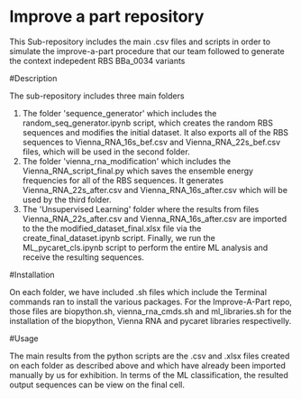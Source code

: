 # Improve a part repository 

This Sub-repository includes the main .csv files and scripts in order to simulate the improve-a-part procedure that our team followed 
to generate the context indepedent RBS BBa_0034 variants

#Description

The sub-repository includes three main folders

1. The folder 'sequence_generator' which includes the random_seq_generator.ipynb script, which creates the random RBS sequences and modifies the initial dataset. It also exports all of the RBS sequences to Vienna_RNA_16s_bef.csv and Vienna_RNA_22s_bef.csv files, which will be used in the second folder.
2. The folder 'vienna_rna_modification' which includes the Vienna_RNA_script_final.py which saves the ensemble energy frequencies for all of the RBS sequences. It generates Vienna_RNA_22s_after.csv and Vienna_RNA_16s_after.csv which will be used by the third folder.
3. The 'Unsupervised Learning' folder where the results from files Vienna_RNA_22s_after.csv and Vienna_RNA_16s_after.csv are imported 
to the the modified_dataset_final.xlsx file via the create_final_dataset.ipynb script. Finally, we run the ML_pycaret_cls.ipynb script to perform the entire ML analysis and receive the resulting sequences.

#Installation

On each folder, we have included .sh files which include the Terminal commands ran to install the various packages.
For the Improve-A-Part repo, those files are biopython.sh, vienna_rna_cmds.sh and ml_libraries.sh  for the installation of the biopython, Vienna RNA and pycaret libraries respectivelly.

#Usage

The main results from the python scripts are the .csv and .xlsx files created on each folder as described above and which have already been imported manually by us for exhibition. In terms of the ML classification, the resulted output sequences can be view on the final cell. 

